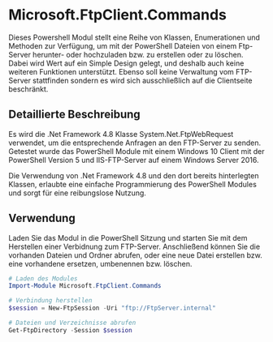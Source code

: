 # Microsoft.FtpClient.Commands

Dieses Powershell Modul stellt eine Reihe von Klassen, Enumerationen und Methoden zur Verfügung, um mit der PowerShell Dateien von einem Ftp-Server herunter- oder hochzuladen bzw. zu erstellen oder zu löschen. Dabei wird Wert auf ein Simple Design gelegt, und deshalb auch keine weiteren Funktionen unterstützt. Ebenso soll keine Verwaltung vom FTP-Server stattfinden sondern es wird sich ausschließlich auf die Clientseite beschränkt.

## Detaillierte Beschreibung

Es wird die .Net Framework 4.8 Klasse System.Net.FtpWebRequest verwendet, um die entsprechende Anfragen an den FTP-Server zu senden. Getestet wurde das PowerShell Module mit einem Windows 10 Client mit der PowerShell Version 5 und IIS-FTP-Server auf einem Windows Server 2016.

Die Verwendung von .Net Framework 4.8 und den dort bereits hinterlegten Klassen, erlaubte eine einfache Programmierung des PowerShell Modules und sorgt für eine reibungslose Nutzung.

## Verwendung

Laden Sie das Modul in die PowerShell Sitzung und starten Sie mit dem Herstellen einer Verbidnung zum FTP-Server. Anschließend können Sie die vorhanden Dateien und Ordner abrufen, oder eine neue Datei erstellen bzw. eine vorhandene ersetzen, umbenennen bzw. löschen.

```PowerShell
# Laden des Modules
Import-Module Microsoft.FtpClient.Commands

# Verbindung herstellen
$session = New-FtpSession -Uri "ftp://FtpServer.internal"

# Dateien und Verzeichnisse abrufen
Get-FtpDirectory -Session $session
```
